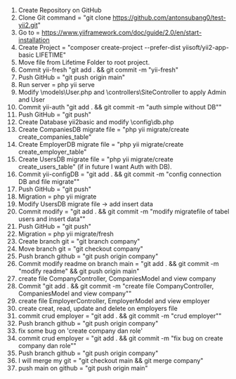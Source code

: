 1. Create Repository on GitHub
2. Clone Git command = "git clone https://github.com/antonsubang0/test-yii2.git"
3. Go to = https://www.yiiframework.com/doc/guide/2.0/en/start-installation
4. Create Project = "composer create-project --prefer-dist yiisoft/yii2-app-basic LIFETIME"
5. Move file from Lifetime Folder to root project.
6. Commit yii-fresh "git add . && git commit -m "yii-fresh"
7. Push GitHub = "git push origin main"
8. Run server = php yii serve
9. Modify \models\User.php and \controllers\SiteController to apply Admin and User
10. Commit yii-auth "git add . && git commit -m "auth simple without DB""
11. Push GitHub = "git push"
12. Create Database yii2basic and modify \config\db.php
13. Create CompaniesDB migrate file = "php yii migrate/create create_companies_table"
14. Create EmployerDB migrate file = "php yii migrate/create create_employer_table"
15. Create UsersDB migrate file = "php yii migrate/create create_users_table" (if in future I want Auth with DB).
16. Commit yii-configDB = "git add . && git commit -m "config connection DB and file migrate""
17. Push GitHub = "git push"
18. Migration = php yii migrate
19. Modify UsersDB migrate file -> add insert data
20. Commit modify = "git add . && git commit -m "modify migratefile of tabel users and insert data""
21. Push GitHub = "git push"
22. Migration = php yii migrate/fresh
23. Create branch git = "git branch company"
24. Move branch git = "git checkout company"
25. Push branch github = "git push origin company"
26. Commit modify readme on branch main = "git add . && git commit -m "modify readme" && git push origin main"
27. create file CompanyController, CompaniesModel and view company
28. Commit "git add . && git commit -m "create file CompanyController, CompaniesModel and view company""
29. create file EmployerController, EmployerModel and view employer
30. create creat, read, update and delete on employers file
31. commit crud employer = "git add . && git commit -m "crud employer""
32. Push branch github = "git push origin company"
33. fix some bug on 'create company dan role'
34. commit crud employer = "git add . && git commit -m "fix bug on create company dan role""
35. Push branch github = "git push origin company"
36. I will merge my git = "git checkout main && git merge company"
37. push main on github = "git push origin main"
